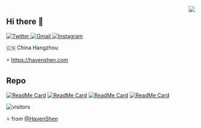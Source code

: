 <!--
**HavenShen/HavenShen** is a ✨ _special_ ✨ repository because its `README.md` (this file) appears on your GitHub profile.

Here are some ideas to get you started:

- 🔭 I’m currently working on ...
- 🌱 I’m currently learning ...
- 👯 I’m looking to collaborate on ...
- 🤔 I’m looking for help with ...
- 💬 Ask me about ...
- 📫 How to reach me: ...
- 😄 Pronouns: ...
- ⚡ Fun fact: ...
-->

<img align="right" src="https://github-readme-stats.vercel.app/api?username=havenshen&show_icons=true&icon_color=FCD765&text_color=FFFFFF&bg_color=79D9CE&hide_title=true&title_color=F19C97&line_height=25&hide=[%22contribs%22,%22prs%22]" />

## Hi there 👋

<a href="https://twitter.com/oussth3boss/" target="_blank">
  <img src="https://img.shields.io/badge/Twitter-%231877F2.svg?&style=flat-square&logo=twitter&logoColor=white&color=79D9CE" alt="Twitter">
</a>
<a href="mailto:havenshen@gmail.com" mailto="havenshen@gmail.com" target="_blank">
  <img src="https://img.shields.io/badge/Gmail-%231877F2.svg?&style=flat-square&logo=gmail&logoColor=white&color=79D9CE" alt="Gmail">
</a>
<a href="https://www.instagram.com/havenshen/" target="_blank">
  <img src="https://img.shields.io/badge/Instagram-%23E4405F.svg?&style=flat-square&logo=instagram&logoColor=white&color=79D9CE" alt="Instagram">
</a>

🇨🇳 China Hangzhou

⚡ https://havenshen.com

## Repo

[![ReadMe Card](https://github-readme-stats.vercel.app/api/pin/?username=havenshen&repo=slim-born&show_icons=true&icon_color=FCD765&text_color=FFFFFF&bg_color=79D9CE&hide_title=true&title_color=F19C97)](https://github.com/HavenShen/slim-born)
[![ReadMe Card](https://github-readme-stats.vercel.app/api/pin/?username=havenshen&repo=Slim-Cors&show_icons=true&icon_color=FCD765&text_color=FFFFFF&bg_color=79D9CE&hide_title=true&title_color=F19C97)](https://github.com/HavenShen/Slim-Cors)
[![ReadMe Card](https://github-readme-stats.vercel.app/api/pin/?username=havenshen&repo=larsign&show_icons=true&icon_color=FCD765&text_color=FFFFFF&bg_color=79D9CE&hide_title=true&title_color=F19C97)](https://github.com/HavenShen/larsign)
[![ReadMe Card](https://github-readme-stats.vercel.app/api/pin/?username=havenshen&repo=dingtalk&show_icons=true&icon_color=FCD765&text_color=FFFFFF&bg_color=79D9CE&hide_title=true&title_color=F19C97)](https://github.com/HavenShen/dingtalk)

![visitors](https://visitor-badge.laobi.icu/badge?page_id=HavenShen.HavenShen)

⭐️ from [@HavenShen](https://github.com/HavenShen)
